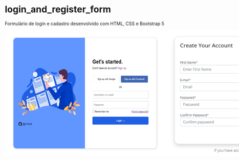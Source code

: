 # login_and_register_form
Formulário de login e cadastro desenvolvido com HTML, CSS e Bootstrap 5

<div style="display: flex;"class="images">
  <img src="login_form.PNG" alt="login form">
  <img src="register_form.PNG" alt="register form">
</div>

